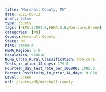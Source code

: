 ```yaml
---
title: "Marshall County, MN"
date: 2021-06-13
draft: false
type: county
tags: [FIPS:27089.0,FEMA:5.0,Non-core,Green]
categories: [MN]
County: Marshall County
State: MN
FIPS: 27089.0
FEMA_Region: 5.0
Population: 9336.0
NCHS_Urban_Rural_Classification: Non-core
Tests_in_prior_14_days: 176.0
Fourteen_day_test_rate_per_100000: 1885.0
Percent_Positivity_in_prior_14_days: 0.034
Level: Green
url: /states/MN/marshall-county
---
```



